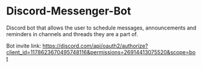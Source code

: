 # Discord-Messenger-Bot
Discord bot that allows the user to schedule messages, announcements and reminders in channels and threads they are a part of.

Bot invite link: https://discord.com/api/oauth2/authorize?client_id=1178623670495748116&permissions=26914413075520&scope=bot
